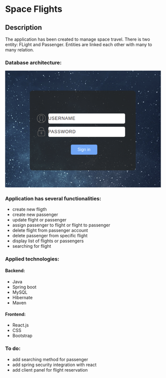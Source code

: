 # Space Flights

## Description

The application has been created to manage space travel. There is two entity: FLight and Passenger.
Entities are linked each other with many to many relation.

### Database architecture:

![image](src/main/resources/static/Selection_003.png)

### Application has several functionalities:
* create new fligth
* create new passenger
* update flight or passenger
* assign passenger to flight or flight to passenger
* delete flight from passenger account
* delete passenger from specific flight
* display list of flights or passengers
* searching for flight

### Applied technologies:
#### Backend:
* Java
* Spring boot
* MySQL
* Hibernate
* Maven

#### Frontend:
* React.js 
* CSS 
* Bootstrap

### To do:
* add searching method for passenger
* add spring security integration with react
* add client panel for flight reservation
